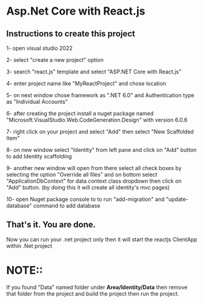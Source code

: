 # Asp.Net Core with React.js


## Instructions to create this project
1-  open visual studio 2022

2-  select "create a new project" option

3-  search "react.js" template and select "ASP.NET Core with React.js"

4-  enter project name like "MyReactProject" and chose location

5-  on next window chose framework as ".NET 6.0" and Authentication type as "Individual Accounts"

6-  after creating the project install a nuget package named "Microsoft.VisualStudio.Web.CodeGeneration.Design" with version 6.0.6

7-  right click on your project and select "Add" then select "New Scaffolded Item"

8-  on new window select "Identity" from left pane and click on "Add" button to add Identity scaffolding

9-  another new window will open from there select all check boxes by selecting the option "Override all files" and on bottom select "ApplicationDbContext" for data context class dropdown then click on "Add" button.   (by doing this it will create all identity's mvc pages)

10- open Nuget package console to to run "add-migration" and "update-database" command to add database


## That's it. You are done.
Now you can run your .net project only then it will start the reactjs ClientApp within .Net project


# NOTE::
If you found "Data" named folder under **Area/Identity/Data** then remove that folder from the project and build the project then run the project.
